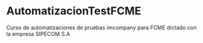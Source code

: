 # AutomatizacionTestFCME
Curso de automatizaciones de pruebas imcompany para FCME dictado con la empresa SIPECOM S.A
